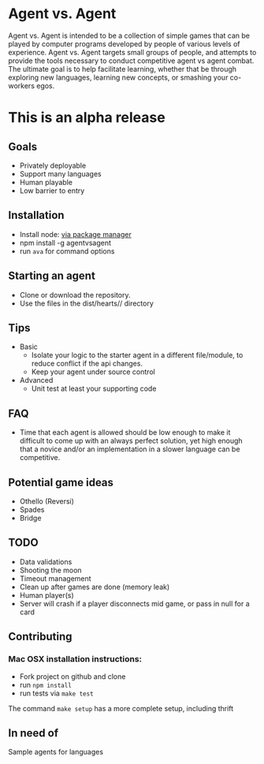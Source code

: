 # Agent vs. Agent

Agent vs. Agent is intended to be a collection of simple games that can be played by computer programs developed by people of various levels of experience. Agent vs. Agent targets small groups of people, and attempts to provide the tools necessary to conduct competitive agent vs agent combat. The ultimate goal is to help facilitate learning, whether that be through exploring new languages, learning new concepts, or smashing your co-workers egos.

# This is an alpha release

## Goals

* Privately deployable
* Support many languages
* Human playable
* Low barrier to entry

## Installation

* Install node: [via package manager](https://github.com/joyent/node/wiki/Installing-Node.js-via-package-manager)
* npm install -g agentvsagent
* run `ava` for command options

## Starting an agent

* Clone or download the repository.
* Use the files in the dist/hearts/<language>/ directory

## Tips

* Basic
  * Isolate your logic to the starter agent in a different file/module, to reduce conflict if the api changes.
  * Keep your agent under source control
* Advanced
  * Unit test at least your supporting code

## FAQ

* Time that each agent is allowed should be low enough to make it difficult to come up with an always perfect solution, yet high enough that a novice and/or an implementation in a slower language can be competitive.

## Potential game ideas

* Othello (Reversi)
* Spades
* Bridge


## TODO

* Data validations
* Shooting the moon
* Timeout management
* Clean up after games are done (memory leak)
* Human player(s)
* Server will crash if a player disconnects mid game, or pass in null for a card

## Contributing

### Mac OSX installation instructions:

* Fork project on github and clone
* run `npm install`
* run tests via `make test`

The command `make setup` has a more complete setup, including thrift

## In need of

Sample agents for languages

